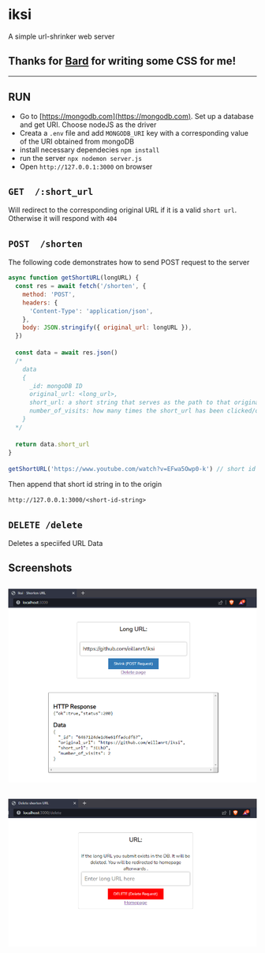 # iksi

A simple url-shrinker web server

## Thanks for [Bard](https://bard.google.com) for writing some CSS for me!

---

## RUN

- Go to [https://mongodb.com](https://mongodb.com). Set up a database and get URI. Choose nodeJS as the driver
- Creata a `.env` file and add `MONGODB_URI` key with a corresponding value of the URI obtained from mongoDB
- install necessary dependecies `npm install`
- run the server
  `npx nodemon server.js `
- Open `http://127.0.0.1:3000` on browser

## `GET  /:short_url`

Will redirect to the corresponding original URL if it is a valid `short url`. Otherwise it will respond with `404`

## `POST  /shorten`

The following code demonstrates how to send POST request to the server

```js
async function getShortURL(longURL) {
  const res = await fetch('/shorten', {
    method: 'POST',
    headers: {
      'Content-Type': 'application/json',
    },
    body: JSON.stringify({ original_url: longURL }),
  })

  const data = await res.json()
  /*
    data
    {
      _id: mongoDB ID
      original_url: <long_url>,
      short_url: a short string that serves as the path to that original url,
      number_of_visits: how many times the short_url has been clicked/opened
    }
  */

  return data.short_url
}

getShortURL('https://www.youtube.com/watch?v=EFwa5Owp0-k') // short id string
```

Then append that short id string in to the origin

`http://127.0.0.1:3000/<short-id-string>`

## `DELETE /delete`

Deletes a speciifed URL Data

## Screenshots

## ![Screenshot of form](/screenshots/screenshot1.png)

## ![Screenshot of form](/screenshots/screenshot2.png)
